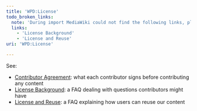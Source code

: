 ```yaml
---
title: 'WPD:License'
todo_broken_links:
  note: 'During import MediaWiki could not find the following links, please fix and adjust this list.'
  links:
    - 'License Background'
    - 'License and Reuse'
uri: 'WPD:License'

---
```

See:

-   [Contributor Agreement](/Contributor_Agreement): what each contributor signs before contributing any content
-   [License Background](/w/index.php?title=License_Background&action=edit&redlink=1): a FAQ dealing with questions contributors might have
-   [License and Reuse](/w/index.php?title=License_and_Reuse&action=edit&redlink=1): a FAQ explaining how users can reuse our content
